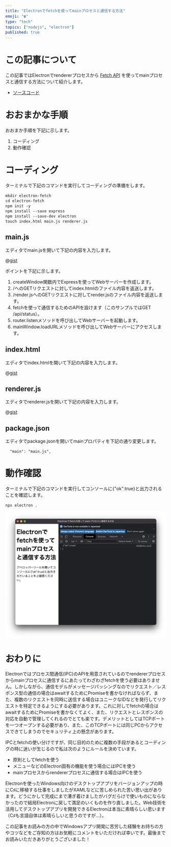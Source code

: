 ```yaml
---
title: "Electronでfetchを使ってmainプロセスと通信する方法"
emoji: "☎️"
type: "tech"
topics: ["nodejs", "electron"]
published: true
---
```


# この記事について

この記事ではElectronでrendererプロセスから [Fetch API](https://developer.mozilla.org/ja/docs/Web/API/Fetch_API) を使ってmainプロセスと通信する方法について紹介します。

- [ソースコード](https://gist.github.com/tatsuyasusukida/43f9c962297db5991bc4511f351e0eb0)



# おおまかな手順

おおまか手順を下記に示します。

1. コーディング
2. 動作確認



# コーディング

ターミナルで下記のコマンドを実行してコーディングの準備をします。

```shell
mkdir electron-fetch
cd electron-fetch
npm init -y
npm install --save express
npm install --save-dev electron
touch index.html main.js renderer.js
```

## main.js

エディタでmain.jsを開いて下記の内容を入力します。

@[gist](https://gist.github.com/tatsuyasusukida/43f9c962297db5991bc4511f351e0eb0?file=main.js)

ポイントを下記に示します。

1. createWindow関数内でExpressを使ってWebサーバーを作成します。
2. /へのGETリクエストに対してindex.htmlのファイル内容を返送します。
3. /render.jsへのGETリクエストに対してrender.jsのファイル内容を返送します。
4. fetchを使って通信するためのAPIを設けます（このサンプルではGET /api/status）。
5. router.listenメソッドを呼び出してWebサーバーを起動します。
6. mainWindow.loadURLメソッドを呼び出してWebサーバーにアクセスします。

## index.html

エディタでindex.htmlを開いて下記の内容を入力します。

@[gist](https://gist.github.com/tatsuyasusukida/43f9c962297db5991bc4511f351e0eb0?file=index.html)

## renderer.js

エディタでrenderer.jsを開いて下記の内容を入力します。

@[gist](https://gist.github.com/tatsuyasusukida/43f9c962297db5991bc4511f351e0eb0?file=renderer.js)

## package.json

エディタでpackage.jsonを開いてmainプロパティを下記の通り変更します。

```
  "main": "main.js",
```



# 動作確認

ターミナルで下記のコマンドを実行してコンソールに{"ok":true}と出力されることを確認します。

```shell
npx electron .
```

![上記のコマンドを実行してElectronのウィンドウが起動した様子です。コンソールに{"ok":true}と出力されています](/images/articles/electron-fetch/img-check-01.png)



# おわりに

Electronではプロセス間通信(IPC)のAPIを用意されているのでrendererプロセスからmainプロセスに通信するにあたってわざわざfetchを使う必要はありません。しかしながら、通信モデルがメッセージパッシングなのでリクエスト／レスポンス型の通信の場合はawaitするためにPromiseを書かなければならず、また、複数のリクエストを同時に送信する場合はユニークなIDなどを発行してリクエストを特定できるようにする必要があります。これに対してfetchの場合はawaitするためにPromiseを書かなくてよく、また、リクエストとレスポンスの対応を自動で管理してくれるのでとても楽です。デメリットとしてはTCPポートを一つオープンする必要があり、また、このTCPポートには同じPCからアクセスできてしまうのでセキュリティ上の懸念があります。

IPCとfetchの使い分けですが、同じ目的のために複数の手段があるとコーディングの時に迷いが生じるので私は次のようにルールを決めています。

- 原則としてfetchを使う
- メニューなどのElectron固有の機能を使う場合にはIPCを使う
- mainプロセスからrendererプロセスに通信する場合はIPCを使う

Electronを使ったWindows向けのデスクトップアプリをバージョンアップの時にC♯に移植する仕事をしましたがXAMLなどに苦しめられた苦い思い出があります。どうにかして完成にまで漕ぎ着けましたがバグだらけで使いものにならなかったので結局Electronに戻して満足のいくものを作り直しました。Web技術を活用してデスクトップアプリを開発できるElectronは本当に素晴らしい思います（C♯も言語自体は素晴らしいと思うのですが...）。

この記事をお読みの方の中でWindowsアプリ開発に苦労した経験をお持ちの方やコツなどをご存知の方はお気軽にコメントをいただければ幸いです。最後までお読みいただきありがとうございました！
